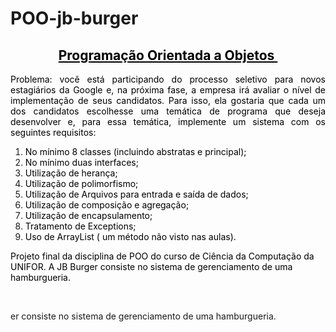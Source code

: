 # POO-jb-burger

<h2 style="text-align: center;"><span style="text-decoration: underline; color: #000000;"><strong>Programa&ccedil;&atilde;o Orientada a Objetos&nbsp;</strong></span></h2>
<p style="text-align: justify;"><span style="color: #000000;">Problema: voc&ecirc;&nbsp;est&aacute; participando do processo seletivo para novos estagi&aacute;rios da Google e, na pr&oacute;xima fase, a empresa ir&aacute; avaliar o n&iacute;vel de implementa&ccedil;&atilde;o de seus candidatos. Para isso, ela gostaria que cada um dos candidatos escolhesse uma tem&aacute;tica de programa que deseja desenvolver e, para essa tem&aacute;tica, im&shy;plemente um sistema com os seguintes requisitos:</span></p>
<ol>
<li><span style="color: #000000;">No m&iacute;nimo 8 classes (incluindo abstratas e principal);</span></li>
<li><span style="color: #000000;">No m&iacute;nimo duas interfaces;</span></li>
<li><span style="color: #000000;">Utiliza&ccedil;&atilde;o de heran&ccedil;a;</span></li>
<li><span style="color: #000000;">Utiliza&ccedil;&atilde;o de polimorfismo;</span></li>
<li><span style="color: #000000;">Utiliza&ccedil;&atilde;o de Arquivos para entrada e sa&iacute;da de dados;</span></li>
<li><span style="color: #000000;">Utiliza&ccedil;&atilde;o de composi&ccedil;&atilde;o e agrega&ccedil;&atilde;o;</span></li>
<li><span style="color: #000000;">Utiliza&ccedil;&atilde;o de encapsulamento;</span></li>
<li><span style="color: #000000;">Tratamento de Exceptions;</span></li>
<li><span style="color: #000000;">Uso de ArrayList ( um m&eacute;todo n&atilde;o visto nas aulas).</span></li>
</ol>
<p><span style="color: #000000;">Projeto final da disciplina de POO do curso de Ci&ecirc;ncia da Computa&ccedil;&atilde;o da UNIFOR. A JB Burger consiste no sistema de gerenciamento de uma hamburgueria.</span></p>
<p>&nbsp;</p>er consiste no sistema de gerenciamento de uma hamburgueria.</span></p>
</div>

<p>&nbsp;</p>
